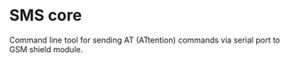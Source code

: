 # SMS core
Command line tool for sending AT (ATtention) commands via serial port to GSM shield module.